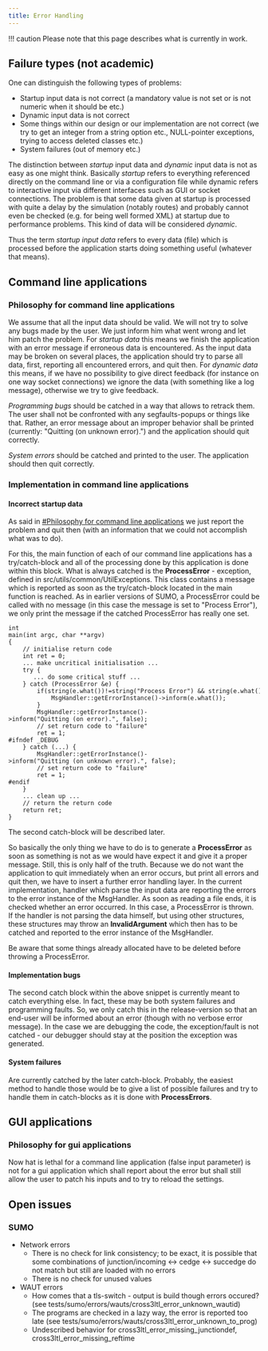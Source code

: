 ```yaml
---
title: Error Handling
---
```


!!! caution
    Please note that this page describes what is currently in work.

## Failure types (not academic)

One can distinguish the following types of problems:

- Startup input data is not correct (a mandatory value is not set or
  is not numeric when it should be etc.)
- Dynamic input data is not correct
- Some things within our design or our implementation are not correct
  (we try to get an integer from a string option etc., NULL-pointer
  exceptions, trying to access deleted classes etc.)
- System failures (out of memory etc.)

The distinction between *startup* input data and *dynamic* input data is
not as easy as one might think. Basically *startup* refers to everything
referenced directly on the command line or via a configuration file
while dynamic refers to interactive input via different interfaces such
as GUI or socket connections. The problem is that some data given at
startup is processed with quite a delay by the simulation (notably
routes) and probably cannot even be checked (e.g. for being well formed
XML) at startup due to performance problems. This kind of data will be
considered *dynamic*.

Thus the term *startup input data* refers to every data (file) which is
processed before the application starts doing something useful (whatever
that means).

## Command line applications

### Philosophy for command line applications

We assume that all the input data should be valid. We will not try to
solve any bugs made by the user. We just inform him what went wrong and
let him patch the problem. For *startup data* this means we finish the
application with an error message if erroneous data is encountered. As
the input data may be broken on several places, the application should
try to parse all data, first, reporting all encountered errors, and quit
then. For *dynamic data* this means, if we have no possibility to give
direct feedback (for instance on one way socket connections) we ignore
the data (with something like a log message), otherwise we try to give
feedback.

*Programming bugs* should be catched in a way that allows to retrack
them. The user shall not be confronted with any segfaults-popups or
things like that. Rather, an error message about an improper behavior
shall be printed (currently: "Quitting (on unknown error).") and the
application should quit correctly.

*System errors* should be catched and printed to the user. The
application should then quit correctly.

### Implementation in command line applications

#### Incorrect startup data

As said in [\#Philosophy for command line
applications](#philosophy_for_command_line_applications) we
just report the problem and quit then (with an information that we could
not accomplish what was to do).

For this, the main function of each of our command line applications has
a try/catch-block and all of the processing done by this application is
done within this block. What is always catched is the **ProcessError** -
exception, defined in src/utils/common/UtilExceptions. This class
contains a message which is reported as soon as the try/catch-block
located in the main function is reached. As in earlier versions of SUMO,
a ProcessError could be called with no message (in this case the message
is set to "Process Error"), we only print the message if the catched
ProcessError has really one set.

```
int
main(int argc, char **argv)
{
    // initialise return code
    int ret = 0;
    ... make uncritical initialisation ...
    try {
       ... do some critical stuff ...
    } catch (ProcessError &e) {
        if(string(e.what())!=string("Process Error") && string(e.what())!=string("")) {
            MsgHandler::getErrorInstance()->inform(e.what());
        }
        MsgHandler::getErrorInstance()->inform("Quitting (on error).", false);
        // set return code to "failure"
        ret = 1;
#ifndef _DEBUG
    } catch (...) {
        MsgHandler::getErrorInstance()->inform("Quitting (on unknown error).", false);
        // set return code to "failure"
        ret = 1;
#endif
    }
    ... clean up ...
    // return the return code
    return ret;
}
```

The second catch-block will be described later.

So basically the only thing we have to do is to generate a
**ProcessError** as soon as something is not as we would have expect it
and give it a proper message. Still, this is only half of the truth.
Because we do not want the application to quit immediately when an error
occurs, but print all errors and quit then, we have to insert a further
error handling layer. In the current implementation, handler which parse
the input data are reporting the errors to the error instance of the
MsgHandler. As soon as reading a file ends, it is checked whether an
error occurred. In this case, a ProcessError is thrown. If the handler is
not parsing the data himself, but using other structures, these
structures may throw an **InvalidArgument** which then has to be catched
and reported to the error instance of the MsgHandler.

Be aware that some things already allocated have to be deleted before
throwing a ProcessError.

#### Implementation bugs

The second catch block within the above snippet is currently meant to
catch everything else. In fact, these may be both system failures and
programming faults. So, we only catch this in the release-version so
that an end-user will be informed about an error (though with no verbose
error message). In the case we are debugging the code, the
exception/fault is not catched - our debugger should stay at the
position the exception was generated.

#### System failures

Are currently catched by the later catch-block. Probably, the easiest
method to handle those would be to give a list of possible failures and
try to handle them in catch-blocks as it is done with **ProcessErrors**.

## GUI applications

### Philosophy for gui applications

Now hat is lethal for a command line application (false input parameter)
is not for a gui application which shall report about the error but
shall still allow the user to patch his inputs and to try to reload the
settings.

## Open issues

### SUMO

- Network errors
  - There is no check for link consistency; to be exact, it is
    possible that some combinations of junction/incoming <-\> cedge
    <-\> succedge do not match but still are loaded with no errors
  - There is no check for unused values
- WAUT errors
  - How comes that a tls-switch - output is build though errors
    occured? (see
    tests/sumo/errors/wauts/cross3ltl_error_unknown_wautid)
  - The programs are checked in a lazy way, the error is reported
    too late (see
    tests/sumo/errors/wauts/cross3ltl_error_unknown_to_prog)
  - Undescribed behavior for
    cross3ltl_error_missing_junctiondef,
    cross3ltl_error_missing_reftime
